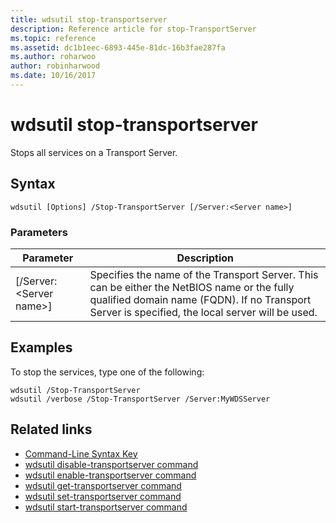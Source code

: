 ```yaml
---
title: wdsutil stop-transportserver
description: Reference article for stop-TransportServer
ms.topic: reference
ms.assetid: dc1b1eec-6893-445e-81dc-16b3fae287fa
ms.author: roharwoo
author: robinharwood
ms.date: 10/16/2017
---
```

# wdsutil stop-transportserver



Stops all services on a Transport Server.
## Syntax
```
wdsutil [Options] /Stop-TransportServer [/Server:<Server name>]
```
### Parameters

|Parameter|Description|
|-------|--------|
|[/Server:\<Server name\>]|Specifies the name of the Transport Server. This can be either the NetBIOS name or the fully qualified domain name (FQDN). If no Transport Server is specified, the local server will be used.|

## Examples
To stop the services, type one of the following:
```
wdsutil /Stop-TransportServer
wdsutil /verbose /Stop-TransportServer /Server:MyWDSServer
```
## Related links
- [Command-Line Syntax Key](command-line-syntax-key.md)
- [wdsutil disable-transportserver command](wdsutil-disable-transportserver.md)
- [wdsutil enable-transportserver command](wdsutil-enable-transportserver.md)
- [wdsutil get-transportserver command](wdsutil-get-transportserver.md)
- [wdsutil set-transportserver command](wdsutil-set-transportserver.md)
- [wdsutil start-transportserver command](wdsutil-start-transportserver.md)
